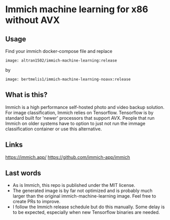 # Immich machine learning for x86 without AVX

## Usage

Find your immich docker-compose file and replace

`image: altran1502/immich-machine-learning:release`

by

`image: bertmelis1/immich-machine-learning-noavx:release`

## What is this?

Immich is a high performance self-hosted photo and video backup solution.
For image classification, Immich relies on Tensorflow. Tensorflow is by standard built for 'newer' processors that support AVX. People that run Immich on older systems have to option to just not run the immage classification container or use this alternative.

## Links

https://immich.app/
https://github.com/immich-app/immich

## Last words

- As is Immich, this repo is published under the MIT license.
- The generated image is by far not optimized and is probably much larger than the original immich-machine-learning image. Feel free to create PRs to improve.
- I follow the Immich release schedule but do this manually. Some delay is to be expected, especially when new Tensorflow binaries are needed.
